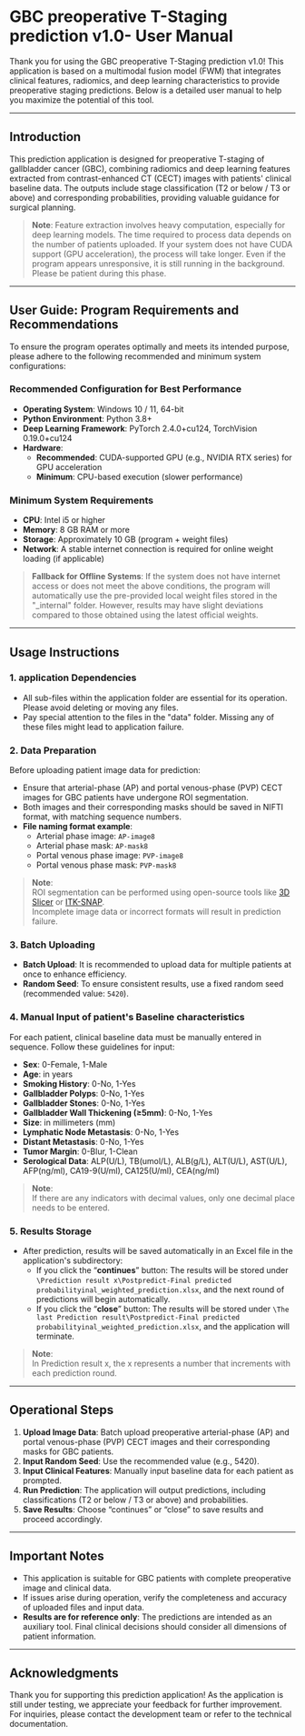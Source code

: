 # **GBC preoperative T-Staging prediction v1.0- User Manual**

Thank you for using the GBC preoperative T-Staging prediction v1.0! 
This application is based on a multimodal fusion model (FWM) that integrates clinical features, radiomics, 
and deep learning characteristics to provide preoperative staging predictions.
Below is a detailed user manual to help you maximize the potential of this tool.

---

## **Introduction**

This prediction application is designed for preoperative T-staging of gallbladder cancer (GBC),
combining radiomics and deep learning features extracted from contrast-enhanced CT (CECT) images 
with patients' clinical baseline data. The outputs include stage classification (T2 or below / T3 or above) 
and corresponding probabilities, providing valuable guidance for surgical planning.

> **Note**:
> Feature extraction involves heavy computation, especially for deep learning models. The time required to process data depends on the number of patients uploaded. If your system does not have CUDA support (GPU acceleration), the process will take longer. Even if the program appears unresponsive, it is still running in the background. Please be patient during this phase.

---

## **User Guide: Program Requirements and Recommendations**

To ensure the program operates optimally and meets its intended purpose, please adhere to the following recommended and minimum system configurations:

### **Recommended Configuration for Best Performance**
- **Operating System**: Windows 10 / 11, 64-bit
- **Python Environment**: Python 3.8+
- **Deep Learning Framework**: PyTorch 2.4.0+cu124, TorchVision 0.19.0+cu124
- **Hardware**:
  - **Recommended**: CUDA-supported GPU (e.g., NVIDIA RTX series) for GPU acceleration
  - **Minimum**: CPU-based execution (slower performance)

### **Minimum System Requirements**
- **CPU**: Intel i5 or higher
- **Memory**: 8 GB RAM or more
- **Storage**: Approximately 10 GB (program + weight files)
- **Network**: A stable internet connection is required for online weight loading (if applicable)

> **Fallback for Offline Systems**:
> If the system does not have internet access or does not meet the above conditions, the program will automatically use the pre-provided local weight files stored in the "_internal" folder. However, results may have slight deviations compared to those obtained using the latest official weights.

---

## **Usage Instructions**

### 1. application Dependencies
- All sub-files within the application folder are essential for its operation. Please avoid deleting or moving any files.
- Pay special attention to the files in the "data" folder. Missing any of these files might lead to application failure.

### 2. Data Preparation
Before uploading patient image data for prediction:
- Ensure that arterial-phase (AP) and portal venous-phase (PVP) CECT images for GBC patients have undergone ROI segmentation.
- Both images and their corresponding masks should be saved in NIFTI format, with matching sequence numbers.
- **File naming format example**:
  - Arterial phase image: `AP-image8`
  - Arterial phase mask: `AP-mask8`
  - Portal venous phase image: `PVP-image8`
  - Portal venous phase mask: `PVP-mask8`

> **Note**:  
> ROI segmentation can be performed using open-source tools like [3D Slicer](https://www.slicer.org/) or [ITK-SNAP](http://www.itksnap.org/).  
> Incomplete image data or incorrect formats will result in prediction failure.

### 3. Batch Uploading
- **Batch Upload**: It is recommended to upload data for multiple patients at once to enhance efficiency.
- **Random Seed**: To ensure consistent results, use a fixed random seed (recommended value: `5420`).

### 4. Manual Input of patient's Baseline characteristics
For each patient, clinical baseline data must be manually entered in sequence. Follow these guidelines for input:
- **Sex**: 0-Female, 1-Male  
- **Age**: in years  
- **Smoking History**: 0-No, 1-Yes  
- **Gallbladder Polyps**: 0-No, 1-Yes  
- **Gallbladder Stones**: 0-No, 1-Yes  
- **Gallbladder Wall Thickening (≥5mm)**: 0-No, 1-Yes  
- **Size**: in millimeters (mm)  
- **Lymphatic Node Metastasis**: 0-No, 1-Yes  
- **Distant Metastasis**: 0-No, 1-Yes  
- **Tumor Margin**: 0-Blur, 1-Clean  
- **Serological Data**: ALP(U/L), TB(umol/L), ALB(g/L), ALT(U/L), AST(U/L), AFP(ng/ml), CA19-9(U/ml), CA125(U/ml), CEA(ng/ml)

> **Note**:  
> If there are any indicators with decimal values, only one decimal place needs to be entered.

### 5. Results Storage
- After prediction, results will be saved automatically in an Excel file in the application's subdirectory:
  - If you click the “**continues**” button: The results will be stored under `\Prediction result x\Postpredict-Final predicted probabilityinal_weighted_prediction.xlsx`, and the next round of predictions will begin automatically.
  - If you click the “**close**” button: The results will be stored under `\The last Prediction result\Postpredict-Final predicted probabilityinal_weighted_prediction.xlsx`, and the application will terminate.

> **Note**:  
> In Prediction result x, the x represents a number that increments with each prediction round.

---

## **Operational Steps**

1. **Upload Image Data**: Batch upload preoperative arterial-phase (AP) and portal venous-phase (PVP) CECT images and their corresponding masks for GBC patients.
2. **Input Random Seed**: Use the recommended value (e.g., 5420).
3. **Input Clinical Features**: Manually input baseline data for each patient as prompted.
4. **Run Prediction**: The application will output predictions, including classifications (T2 or below / T3 or above) and probabilities.
5. **Save Results**: Choose “continues” or “close” to save results and proceed accordingly.

---

## **Important Notes**

- This application is suitable for GBC patients with complete preoperative image and clinical data.
- If issues arise during operation, verify the completeness and accuracy of uploaded files and input data.
- **Results are for reference only**: The predictions are intended as an auxiliary tool. Final clinical decisions should consider all dimensions of patient information.

---

## **Acknowledgments**

Thank you for supporting this prediction application! As the application is still under testing, we appreciate your feedback for further improvement. For inquiries, please contact the development team or refer to the technical documentation.
